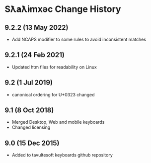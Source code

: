 Sƛ̓aƛ̓imxəc Change History
============================

9.2.2 (13 May 2022)
-------------------
* Add NCAPS modifier to some rules to avoid inconsistent matches

9.2.1 (24 Feb 2021)
-------------------
* Updated htm files for readability on Linux

9.2 (1 Jul 2019)
-----------------
 * canonical ordering for U+0323 changed

9.1 (8 Oct 2018)
-----------------
* Merged Desktop, Web and mobile keyboards
* Changed licensing

9.0 (15 Dec 2015)
-----------------

* Added to tavultesoft keyboards github repository
